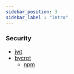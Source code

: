 ```yaml
---
sidebar_position: 3
sidebar_label : "Intro"
---
```


### Security
- [jwt](https://jwt.io/introduction/)
- [bycrpt](https://en.wikipedia.org/wiki/Bcrypt)
  - [npm](https://www.npmjs.com/package/bcrypt)